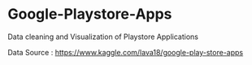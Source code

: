 # Google-Playstore-Apps
Data cleaning and Visualization of Playstore Applications

Data Source : https://www.kaggle.com/lava18/google-play-store-apps
